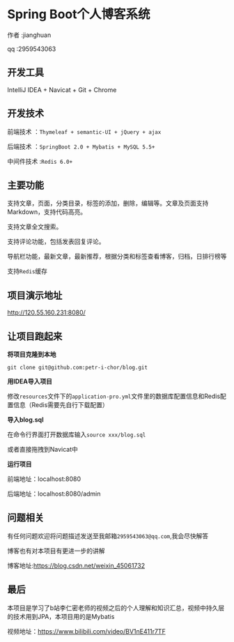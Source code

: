 Spring Boot个人博客系统
==========

作者 :jianghuan

qq :2959543063

开发工具
----------

IntelliJ IDEA + Navicat  + Git + Chrome

开发技术
----------

前端技术 ：`Thymeleaf + semantic-UI + jQuery + ajax`

后端技术 ：`SpringBoot 2.0 + Mybatis + MySQL 5.5+`

中间件技术 :`Redis 6.0+`

主要功能
---------

支持文章，页面，分类目录，标签的添加，删除，编辑等。文章及页面支持Markdown，支持代码高亮。

支持文章全文搜索。

支持评论功能，包括发表回复评论。

导航栏功能，最新文章，最新推荐，根据分类和标签查看博客，归档，日排行榜等

支持`Redis`缓存

项目演示地址
------------

http://120.55.160.231:8080/

让项目跑起来
-------------

**将项目克隆到本地**

```shell
git clone git@github.com:petr-i-chor/blog.git
```
**用IDEA导入项目**

修改`resources`文件下的`application-pro.yml`文件里的数据库配置信息和Redis配置信息（Redis需要先自行下载配置）

**导入blog.sql**

在命令行界面打开数据库输入`source xxx/blog.sql`

或者直接拖拽到Navicat中

**运行项目**

前端地址：localhost:8080

后端地址：localhost:8080/admin

问题相关
---------

有任何问题欢迎将问题描述发送至我邮箱`2959543063@qq.com`,我会尽快解答

博客也有对本项目有更进一步的讲解

博客地址:https://blog.csdn.net/weixin_45061732

最后
--------
本项目是学习了b站李仁密老师的视频之后的个人理解和知识汇总，视频中持久层的技术用到JPA，本项目用的是Mybatis

视频地址：https://www.bilibili.com/video/BV1nE411r7TF


